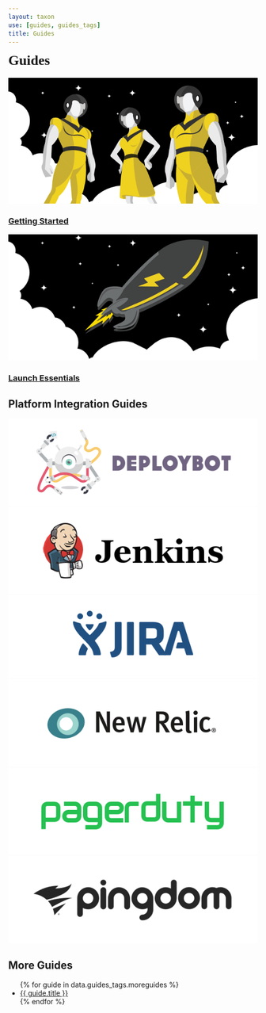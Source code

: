 ```yaml
---
layout: taxon
use: [guides, guides_tags]
title: Guides
---
```

<h1 style="margin-top:0px;font-family: 'AvenirLT-Black';">Guides</h1>
<div class="flex-panel-group">
  <div class="flex-panel-item-guides-landing">
      <div class="flex-panel-body-pantheon-workflows">
      <a href="/docs/guides/getting-started/">
        <div class="pantheon-workflows">
          <img alt="Getting Started" src="/source/docs/assets/images/launchGuide-twitterLarge.png" class="main-topic-info__plugin-image" >
        <h3>Getting Started</h3>
        </div>
        </a>
      </div>
  </div>
  <div class="flex-panel-item-guides-landing">
      <div class="flex-panel-body-pantheon-workflows">
      <a href="/docs/guides/launch/">
        <div class="pantheon-workflows">
          <img alt="Launch Essentials" src="/source/docs/assets/images/getting-started-Largethumb.png" class="main-topic-info__plugin-image" >
          <h3>Launch Essentials</h3>
        </div>
        </a>
      </div>
  </div>
</div>
<h2>Platform Integration Guides</h2>
<div class="flex-panel-group">
  <div class="flex-panel-item-platform-integrations-guides">
    <a href="/docs/deploybot/">
      <div class="flex-panel-body-platform-integrations">
        <div class="platform-integrations">
          <img alt="Deploybot" src="/source/docs/assets/images/logos/deploybot.png" class="main-topic-info__plugin-image" >
        </div>
      </div>
    </a>
  </div>
  <div class="flex-panel-item-platform-integrations-guides">
    <a href="/docs/guides/jenkins/">
      <div class="flex-panel-body-platform-integrations">
        <div class="platform-integrations">
          <img alt="Jenkins" src="/source/docs/assets/images/logos/jenkins.png" class="main-topic-info__plugin-image" >
        </div>
      </div>
    </a>
  </div>
  <div class="flex-panel-item-platform-integrations-guides">
    <a href="/docs/guides/jira/">
      <div class="flex-panel-body-platform-integrations">
        <div class="platform-integrations">
          <img alt="Jira" src="/source/docs/assets/images/logos/jira.png" class="main-topic-info__plugin-image" >
        </div>
      </div>
    </a>
  </div>
</div>
<div class="flex-panel-group">
  <div class="flex-panel-item-platform-integrations-guides">
    <a href="/docs/guides/new-relic-deploys/">
      <div class="flex-panel-body-platform-integrations">
        <div class="platform-integrations">
          <img alt="New Relic" src="/source/docs/assets/images/logos/newrelic.png" class="main-topic-info__plugin-image" >
        </div>
      </div>
    </a>
  </div>
  <div class="flex-panel-item-platform-integrations-guides">
    <a href="/docs/guides/pagerduty/">
      <div class="flex-panel-body-platform-integrations">
        <div class="platform-integrations">
          <img alt="PagerDuty" src="/source/docs/assets/images/logos/pagerduty.png" class="main-topic-info__plugin-image" >
        </div>
      </div>
    </a>
  </div>
  <div class="flex-panel-item-platform-integrations-guides">
    <a href="/docs/guides/pingdom-uptime-check/">
      <div class="flex-panel-body-platform-integrations">
        <div class="platform-integrations">
          <img alt="Pingdom" src="/source/docs/assets/images/logos/pingdom.png" class="main-topic-info__plugin-image" >
        </div>
      </div>
    </a>
  </div>
</div>
<h2>More Guides</h2>
<ul class="top-docs top-docs-2col">
{% for guide in data.guides_tags.moreguides %}
<li><a href="{{ guide.url }}">{{ guide.title }}</a></li>
{% endfor %}
</ul>

